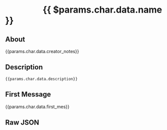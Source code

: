 <script setup>
  import { VPTeamMembers } from 'vitepress/theme'
  import { useData } from 'vitepress'

  const { params } = useData()
</script>

# <img :src="params.char.data.avatar" style="display: inline-block; vertical-align: middle; margin-right: 1rem" width="96" /> {{ $params.char.data.name }} <Badge type="info" style="vertical-align: text-top" :text="params.char.data.character_version" />

## About

{{params.char.data.creator_notes}}

## Description

```json-vue
{{params.char.data.description}}
```

## First Message

{{params.char.data.first_mes}}

## Raw JSON

<template v-for="(value, key) in params.variants">

::: details {{key}}.json

```json-vue
{{value}}
```

:::

</template>
